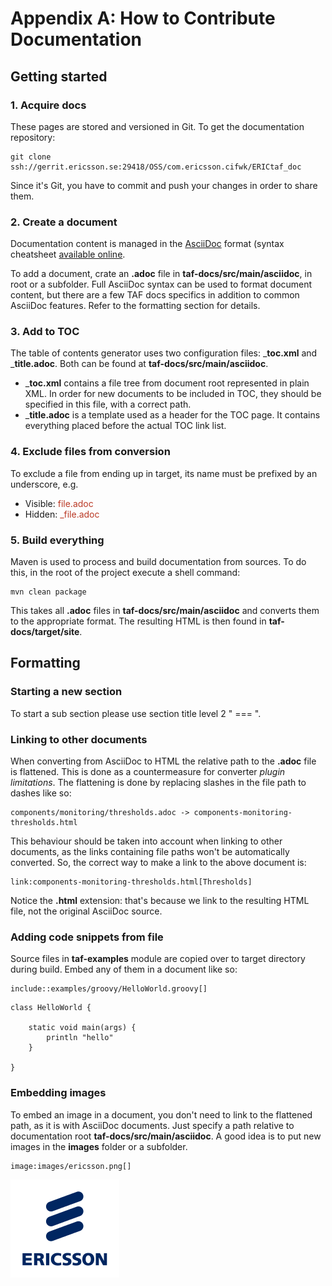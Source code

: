 <head>
   <title>How to Contribute Documentation</title>
</head>

# Appendix A: How to Contribute Documentation

## Getting started

### 1. Acquire docs

These pages are stored and versioned in Git.
To get the documentation repository:

```
git clone ssh://gerrit.ericsson.se:29418/OSS/com.ericsson.cifwk/ERICtaf_doc
```

Since it's Git, you have to commit and push your changes in order to share them.

### 2. Create a document

Documentation content is managed in the [AsciiDoc](http://www.methods.co.nz/asciidoc/) format (syntax cheatsheet [available online](http://powerman.name/doc/asciidoc).

To add a document, crate an **.adoc** file in **taf-docs/src/main/asciidoc**, in root or a subfolder. Full AsciiDoc syntax can be used to format document content,
but there are a few TAF docs specifics in addition to common AsciiDoc features. Refer to the formatting section for details.

### 3. Add to TOC

The table of contents generator uses two configuration files: ___toc.xml__ and ___title.adoc__. Both can be found at **taf-docs/src/main/asciidoc**.

- ___toc.xml__ contains a file tree from document root represented in plain XML.
  In order for new documents to be included in TOC, they should be specified in this file,
  with a correct path.
- ___title.adoc__ is a template used as a header for the TOC page.
  It contains everything placed before the actual TOC link list.

### 4. Exclude files from conversion

To exclude a file from ending up in target, its name must be prefixed by an underscore, e.g.

- Visible: <span style="color:#ba3925;">file.adoc</span>
- Hidden: <span style="color:#ba3925;">_file.adoc</span>

### 5. Build everything

Maven is used to process and build documentation from sources. To do this, in the root of the project execute a shell command:

```
mvn clean package
```

This takes all **.adoc** files in **taf-docs/src/main/asciidoc** and converts them to the appropriate format. The resulting HTML is then found in **taf-docs/target/site**.

## Formatting

### Starting a new section

To start a sub section please use section title level 2 " === ".

### Linking to other documents

When converting from AsciiDoc to HTML the relative path to the **.adoc** file is flattened. This is done as a countermeasure for converter _plugin limitations_.
The flattening is done by replacing slashes in the file path to dashes like so:

```
components/monitoring/thresholds.adoc -> components-monitoring-thresholds.html
```

This behaviour should be taken into account when linking to other documents, as the links containing file paths won't be automatically converted. So, the correct
way to make a link to the above document is:

```
link:components-monitoring-thresholds.html[Thresholds]
```

Notice the **.html** extension: that's because we link to the resulting HTML file, not the original AsciiDoc source.

### Adding code snippets from file

Source files in **taf-examples** module are copied over to target directory during build. Embed any of them in a document like so:

```
include::examples/groovy/HelloWorld.groovy[]
```

```
class HelloWorld {

    static void main(args) {
        println "hello"
    }

}
```

### Embedding images

To embed an image in a document, you don't need to link to the flattened path, as it is with AsciiDoc documents. Just specify a path relative to
documentation root **taf-docs/src/main/asciidoc**. A good idea is to put new images in the **images** folder or a subfolder.

```
image:images/ericsson.png[]
```

![Ericsson](../images/ericsson.png)
